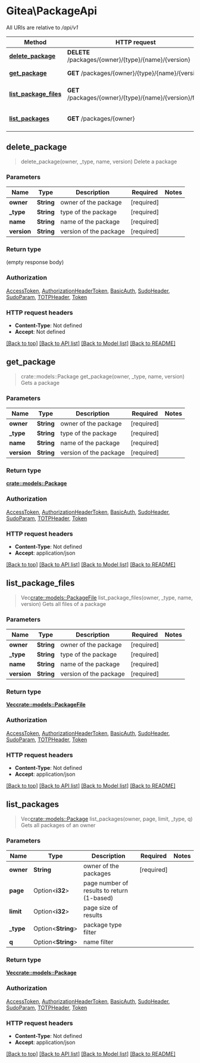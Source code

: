 # Gitea\PackageApi

All URIs are relative to */api/v1*

Method | HTTP request | Description
------------- | ------------- | -------------
[**delete_package**](PackageApi.md#delete_package) | **DELETE** /packages/{owner}/{type}/{name}/{version} | Delete a package
[**get_package**](PackageApi.md#get_package) | **GET** /packages/{owner}/{type}/{name}/{version} | Gets a package
[**list_package_files**](PackageApi.md#list_package_files) | **GET** /packages/{owner}/{type}/{name}/{version}/files | Gets all files of a package
[**list_packages**](PackageApi.md#list_packages) | **GET** /packages/{owner} | Gets all packages of an owner



## delete_package

> delete_package(owner, _type, name, version)
Delete a package

### Parameters


Name | Type | Description  | Required | Notes
------------- | ------------- | ------------- | ------------- | -------------
**owner** | **String** | owner of the package | [required] |
**_type** | **String** | type of the package | [required] |
**name** | **String** | name of the package | [required] |
**version** | **String** | version of the package | [required] |

### Return type

 (empty response body)

### Authorization

[AccessToken](../README.md#AccessToken), [AuthorizationHeaderToken](../README.md#AuthorizationHeaderToken), [BasicAuth](../README.md#BasicAuth), [SudoHeader](../README.md#SudoHeader), [SudoParam](../README.md#SudoParam), [TOTPHeader](../README.md#TOTPHeader), [Token](../README.md#Token)

### HTTP request headers

- **Content-Type**: Not defined
- **Accept**: Not defined

[[Back to top]](#) [[Back to API list]](../README.md#documentation-for-api-endpoints) [[Back to Model list]](../README.md#documentation-for-models) [[Back to README]](../README.md)


## get_package

> crate::models::Package get_package(owner, _type, name, version)
Gets a package

### Parameters


Name | Type | Description  | Required | Notes
------------- | ------------- | ------------- | ------------- | -------------
**owner** | **String** | owner of the package | [required] |
**_type** | **String** | type of the package | [required] |
**name** | **String** | name of the package | [required] |
**version** | **String** | version of the package | [required] |

### Return type

[**crate::models::Package**](Package.md)

### Authorization

[AccessToken](../README.md#AccessToken), [AuthorizationHeaderToken](../README.md#AuthorizationHeaderToken), [BasicAuth](../README.md#BasicAuth), [SudoHeader](../README.md#SudoHeader), [SudoParam](../README.md#SudoParam), [TOTPHeader](../README.md#TOTPHeader), [Token](../README.md#Token)

### HTTP request headers

- **Content-Type**: Not defined
- **Accept**: application/json

[[Back to top]](#) [[Back to API list]](../README.md#documentation-for-api-endpoints) [[Back to Model list]](../README.md#documentation-for-models) [[Back to README]](../README.md)


## list_package_files

> Vec<crate::models::PackageFile> list_package_files(owner, _type, name, version)
Gets all files of a package

### Parameters


Name | Type | Description  | Required | Notes
------------- | ------------- | ------------- | ------------- | -------------
**owner** | **String** | owner of the package | [required] |
**_type** | **String** | type of the package | [required] |
**name** | **String** | name of the package | [required] |
**version** | **String** | version of the package | [required] |

### Return type

[**Vec<crate::models::PackageFile>**](PackageFile.md)

### Authorization

[AccessToken](../README.md#AccessToken), [AuthorizationHeaderToken](../README.md#AuthorizationHeaderToken), [BasicAuth](../README.md#BasicAuth), [SudoHeader](../README.md#SudoHeader), [SudoParam](../README.md#SudoParam), [TOTPHeader](../README.md#TOTPHeader), [Token](../README.md#Token)

### HTTP request headers

- **Content-Type**: Not defined
- **Accept**: application/json

[[Back to top]](#) [[Back to API list]](../README.md#documentation-for-api-endpoints) [[Back to Model list]](../README.md#documentation-for-models) [[Back to README]](../README.md)


## list_packages

> Vec<crate::models::Package> list_packages(owner, page, limit, _type, q)
Gets all packages of an owner

### Parameters


Name | Type | Description  | Required | Notes
------------- | ------------- | ------------- | ------------- | -------------
**owner** | **String** | owner of the packages | [required] |
**page** | Option<**i32**> | page number of results to return (1-based) |  |
**limit** | Option<**i32**> | page size of results |  |
**_type** | Option<**String**> | package type filter |  |
**q** | Option<**String**> | name filter |  |

### Return type

[**Vec<crate::models::Package>**](Package.md)

### Authorization

[AccessToken](../README.md#AccessToken), [AuthorizationHeaderToken](../README.md#AuthorizationHeaderToken), [BasicAuth](../README.md#BasicAuth), [SudoHeader](../README.md#SudoHeader), [SudoParam](../README.md#SudoParam), [TOTPHeader](../README.md#TOTPHeader), [Token](../README.md#Token)

### HTTP request headers

- **Content-Type**: Not defined
- **Accept**: application/json

[[Back to top]](#) [[Back to API list]](../README.md#documentation-for-api-endpoints) [[Back to Model list]](../README.md#documentation-for-models) [[Back to README]](../README.md)

